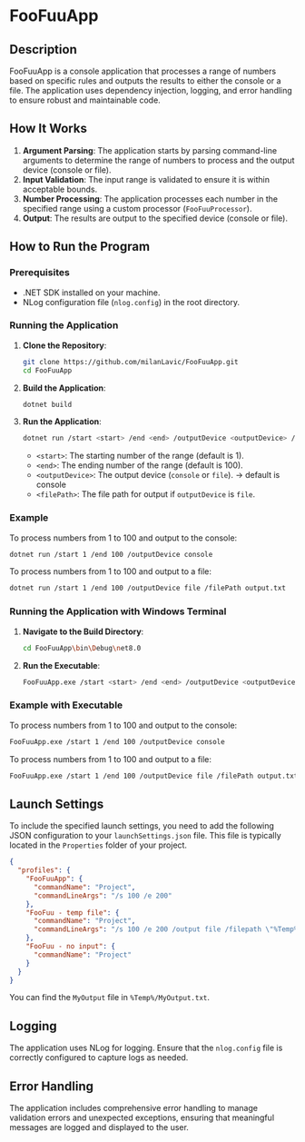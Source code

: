 # FooFuuApp

## Description

FooFuuApp is a console application that processes a range of numbers based on specific rules and outputs the results to either the console or a file. The application uses dependency injection, logging, and error handling to ensure robust and maintainable code.

## How It Works

1. **Argument Parsing**: The application starts by parsing command-line arguments to determine the range of numbers to process and the output device (console or file).
2. **Input Validation**: The input range is validated to ensure it is within acceptable bounds.
3. **Number Processing**: The application processes each number in the specified range using a custom processor (`FooFuuProcessor`).
4. **Output**: The results are output to the specified device (console or file).

## How to Run the Program

### Prerequisites

- .NET SDK installed on your machine.
- NLog configuration file (`nlog.config`) in the root directory.

### Running the Application

1. **Clone the Repository**:

   ```sh
   git clone https://github.com/milanLavic/FooFuuApp.git
   cd FooFuuApp
   ```

2. **Build the Application**:

   ```sh
   dotnet build
   ```

3. **Run the Application**:

   ```sh
   dotnet run /start <start> /end <end> /outputDevice <outputDevice> /filePath <filePath>
   ```

   - `<start>`: The starting number of the range (default is 1).
   - `<end>`: The ending number of the range (default is 100).
   - `<outputDevice>`: The output device (`console` or `file`). -> default is console
   - `<filePath>`: The file path for output if `outputDevice` is `file`.

### Example

To process numbers from 1 to 100 and output to the console:

```sh
dotnet run /start 1 /end 100 /outputDevice console
```

To process numbers from 1 to 100 and output to a file:

```sh
dotnet run /start 1 /end 100 /outputDevice file /filePath output.txt
```

### Running the Application with Windows Terminal

1. **Navigate to the Build Directory**:

   ```sh
   cd FooFuuApp\bin\Debug\net8.0
   ```

2. **Run the Executable**:
   ```sh
   FooFuuApp.exe /start <start> /end <end> /outputDevice <outputDevice> /filePath <filePath>
   ```

### Example with Executable

To process numbers from 1 to 100 and output to the console:

```sh
FooFuuApp.exe /start 1 /end 100 /outputDevice console
```

To process numbers from 1 to 100 and output to a file:

```sh
FooFuuApp.exe /start 1 /end 100 /outputDevice file /filePath output.txt
```

## Launch Settings

To include the specified launch settings, you need to add the following JSON configuration to your `launchSettings.json` file. This file is typically located in the `Properties` folder of your project.

```json
{
  "profiles": {
    "FooFuuApp": {
      "commandName": "Project",
      "commandLineArgs": "/s 100 /e 200"
    },
    "FooFuu - temp file": {
      "commandName": "Project",
      "commandLineArgs": "/s 100 /e 200 /output file /filepath \"%Temp%/MyOutput.txt\""
    },
    "FooFuu - no input": {
      "commandName": "Project"
    }
  }
}
```

You can find the `MyOutput` file in `%Temp%/MyOutput.txt`.

## Logging

The application uses NLog for logging. Ensure that the `nlog.config` file is correctly configured to capture logs as needed.

## Error Handling

The application includes comprehensive error handling to manage validation errors and unexpected exceptions, ensuring that meaningful messages are logged and displayed to the user.

